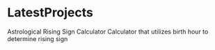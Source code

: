# LatestProjects
Astrological Rising Sign Calculator
Calculator that utilizes birth hour to determine rising sign
